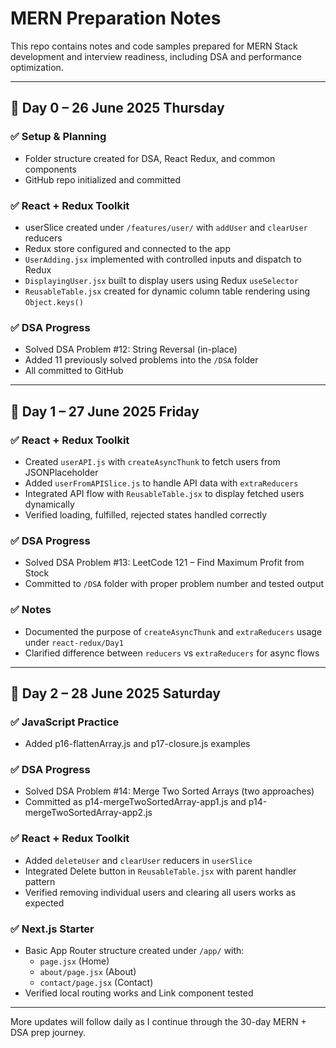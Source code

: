 # MERN Preparation Notes

This repo contains notes and code samples prepared for MERN Stack development and interview readiness, including DSA and performance optimization.

---

## 📅 Day 0 – 26 June 2025 Thursday

### ✅ Setup & Planning
- Folder structure created for DSA, React Redux, and common components
- GitHub repo initialized and committed

### ✅ React + Redux Toolkit
- userSlice created under `/features/user/` with `addUser` and `clearUser` reducers
- Redux store configured and connected to the app
- `UserAdding.jsx` implemented with controlled inputs and dispatch to Redux
- `DisplayingUser.jsx` built to display users using Redux `useSelector`
- `ReusableTable.jsx` created for dynamic column table rendering using `Object.keys()`

### ✅ DSA Progress
- Solved DSA Problem #12: String Reversal (in-place)
- Added 11 previously solved problems into the `/DSA` folder
- All committed to GitHub

---


## 📅 Day 1 – 27 June 2025 Friday

### ✅ React + Redux Toolkit
- Created `userAPI.js` with `createAsyncThunk` to fetch users from JSONPlaceholder
- Added `userFromAPISlice.js` to handle API data with `extraReducers`
- Integrated API flow with `ReusableTable.jsx` to display fetched users dynamically
- Verified loading, fulfilled, rejected states handled correctly

### ✅ DSA Progress
- Solved DSA Problem #13: LeetCode 121 – Find Maximum Profit from Stock
- Committed to `/DSA` folder with proper problem number and tested output

### ✅ Notes
- Documented the purpose of `createAsyncThunk` and `extraReducers` usage under `react-redux/Day1`
- Clarified difference between `reducers` vs `extraReducers` for async flows

---

## 📅 Day 2 – 28 June 2025 Saturday

### ✅ JavaScript Practice
- Added p16-flattenArray.js and p17-closure.js examples

### ✅ DSA Progress
- Solved DSA Problem #14: Merge Two Sorted Arrays (two approaches)
- Committed as p14-mergeTwoSortedArray-app1.js and p14-mergeTwoSortedArray-app2.js

### ✅ React + Redux Toolkit
- Added `deleteUser` and `clearUser` reducers in `userSlice`
- Integrated Delete button in `ReusableTable.jsx` with parent handler pattern
- Verified removing individual users and clearing all users works as expected

### ✅ Next.js Starter
- Basic App Router structure created under `/app/` with:
  - `page.jsx` (Home)
  - `about/page.jsx` (About)
  - `contact/page.jsx` (Contact)
- Verified local routing works and Link component tested

---

More updates will follow daily as I continue through the 30-day MERN + DSA prep journey.